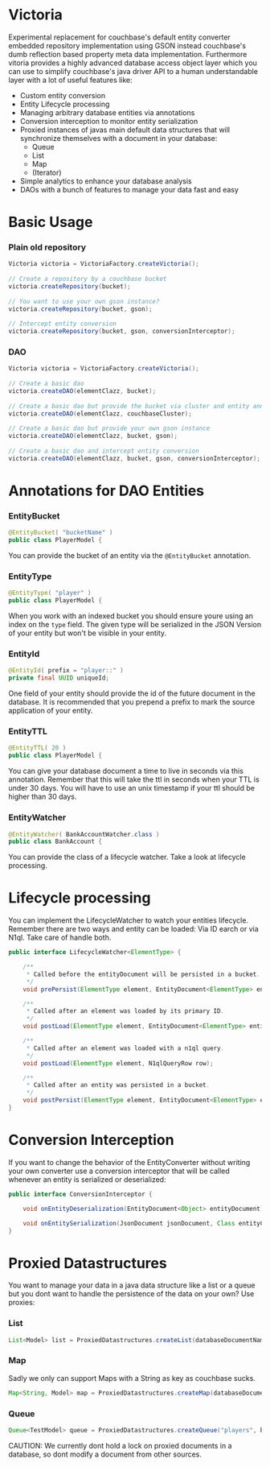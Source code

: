 # Victoria

Experimental replacement for couchbase's default entity converter embedded repository implementation using GSON instead
couchbase's dumb reflection based property meta data implementation. Furthermore vitoria provides
a highly advanced database access object layer which you can use to simplify couchbase's java driver 
API to a human understandable layer with a lot of useful features like:
- Custom entity conversion
- Entity Lifecycle processing
- Managing arbitrary database entities via annotations
- Conversion interception to monitor entity serialization
- Proxied instances of javas main default data structures that will synchronize themselves with a document in your database:
    - Queue
    - List
    - Map
    - (Iterator)
- Simple analytics to enhance your database analysis
- DAOs with a bunch of features to manage your data fast and easy

# Basic Usage

### Plain old repository
```java
Victoria victoria = VictoriaFactory.createVictoria();
        
// Create a repository by a couchbase bucket
victoria.createRepository(bucket);
        
// You want to use your own gson instance?
victoria.createRepository(bucket, gson);
        
// Intercept entity conversion
victoria.createRepository(bucket, gson, conversionInterceptor);
```

### DAO
```java
Victoria victoria = VictoriaFactory.createVictoria();
        
// Create a basic dao
victoria.createDAO(elementClazz, bucket);
        
// Create a basic dao but provide the bucket via cluster and entity annotation
victoria.createDAO(elementClazz, couchbaseCluster);
        
// Create a basic dao but provide your own gson instance
victoria.createDAO(elementClazz, bucket, gson);
        
// Create a basic dao and intercept entity conversion
victoria.createDAO(elementClazz, bucket, gson, conversionInterceptor);
```

# Annotations for DAO Entities

### EntityBucket
```java 
@EntityBucket( "bucketName" ) 
public class PlayerModel {
```

You can provide the bucket of an entity via the `@EntityBucket` annotation.

### EntityType
```java 
@EntityType( "player" ) 
public class PlayerModel {
```

When you work with an indexed bucket you should ensure youre using an index on the `type` field. 
The given type will be serialized in the JSON Version of your entity but won't be visible in your entity.

### EntityId
```java 
@EntityId( prefix = "player::" )
private final UUID uniqueId;
```

One field of your entity should provide the id of the future document in the database. It is recommended
that you prepend a prefix to mark the source application of your entity.

### EntityTTL
```java 
@EntityTTL( 20 )
public class PlayerModel {
```

You can give your database document a time to live in seconds via this annotation. Remember that this
will take the ttl in seconds when your TTL is under 30 days. You will have to use an unix timestamp if
your ttl should be higher than 30 days. 

### EntityWatcher
```java 
@EntityWatcher( BankAccountWatcher.class )
public class BankAccount {
```

You can provide the class of a lifecycle watcher. Take a look at lifecycle processing.

# Lifecycle processing
You can implement the LifecycleWatcher<ElementType> to watch your entities lifecycle. Remember there
are two ways and entity can be loaded: Via ID earch or via N1ql. Take care of handle both. 
```java
public interface LifecycleWatcher<ElementType> {

    /**
     * Called before the entityDocument will be persisted in a bucket.
     */
    void prePersist(ElementType element, EntityDocument<ElementType> entityDocument);

    /**
     * Called after an element was loaded by its primary ID.
     */
    void postLoad(ElementType element, EntityDocument<ElementType> entityDocument);

    /**
     * Called after an element was loaded with a n1ql query.
     */
    void postLoad(ElementType element, N1qlQueryRow row);

    /**
     * Called after an entity was persisted in a bucket.
     */
    void postPersist(ElementType element, EntityDocument<ElementType> entityDocument);
}
```

# Conversion Interception
If you want to change the behavior of the EntityConverter without writing your own
converter use a conversion interceptor that will be called whenever an entity is 
serialized or deserialized: 
```java
public interface ConversionInterceptor {

    void onEntityDeserialization(EntityDocument<Object> entityDocument);

    void onEntitySerialization(JsonDocument jsonDocument, Class entityClass);
}
```

# Proxied Datastructures
You want to manage your data in a java data structure like a list or a queue but you dont want
to handle the persistence of the data on your own? Use proxies: 

### List
```java
List<Model> list = ProxiedDatastructures.createList(databaseDocumentName, bucket);
```

### Map
Sadly we only can support Maps with a String as key as couchbase sucks.
```java
Map<String, Model> map = ProxiedDatastructures.createMap(databaseDocumentName, bucket);
```

### Queue
```java
Queue<TestModel> queue = ProxiedDatastructures.createQueue("players", bucket);
```

CAUTION: We currently dont hold a lock on proxied documents in a database, so dont modify a document from other sources.